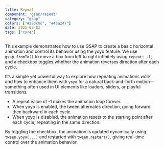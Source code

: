 ```yaml
---
title: Repeat
component: "gsap/repeat"
category: "gsap"
colors: ["#283c86", "#45a247"]
date: 2025-07-03
tags: ["core"]
---
```


This example demonstrates how to use GSAP to create a basic horizontal animation
and control its behavior using the yoyo feature. We use `gsap.fromTo()` to move
a box from left to right infinitely using `repeat: -1`, and a checkbox toggles
whether the animation reverses direction after each cycle.

It’s a simple yet powerful way to explore how repeating animations work and how
to enhance them with `yoyo` for a natural back-and-forth motion—something often
used in UI elements like loaders, sliders, or playful transitions.

- A repeat value of -1 makes the animation loop forever.
- When yoyo is enabled, the tween alternates direction, going forward then
  backward in each cycle.
- When yoyo is disabled, the animation resets to the starting point after each
  cycle, repeating in the same direction.

By toggling the checkbox, the animation is updated dynamically using
`tween.yoyo(...)` and restarted with `tween.restart()`, giving real-time control
over the animation behavior.
